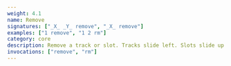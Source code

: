 ```yaml
---
weight: 4.1
name: Remove
signatures: ["_X_ _Y_ remove", "_X_ remove"]
examples: ["1 remove", "1 2 rm"]
category: core
description: Remove a track or slot. Tracks slide left. Slots slide up.
invocations: ["remove", "rm"]
---
```

